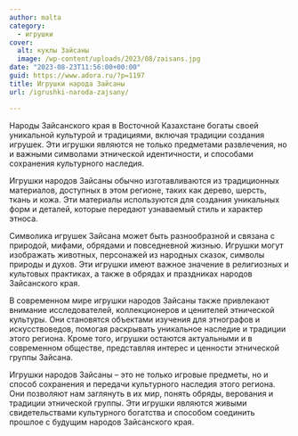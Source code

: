 ```yaml
---
author: malta
category:
  - игрушки
cover:
  alt: куклы Зайсаны
  image: /wp-content/uploads/2023/08/zaisans.jpg
date: "2023-08-23T11:56:00+00:00"
guid: https://www.adora.ru/?p=1197
title: Игрушки народа Зайсаны
url: /igrushki-naroda-zajsany/

---
```

Народы Зайсанского края в Восточной Казахстане богаты своей уникальной культурой и традициями, включая традиции создания игрушек. Эти игрушки являются не только предметами развлечения, но и важными символами этнической идентичности, и способами сохранения культурного наследия.

Игрушки народов Зайсаны обычно изготавливаются из традиционных материалов, доступных в этом регионе, таких как дерево, шерсть, ткань и кожа. Эти материалы используются для создания уникальных форм и деталей, которые передают узнаваемый стиль и характер этноса.

Символика игрушек Зайсана может быть разнообразной и связана с природой, мифами, обрядами и повседневной жизнью. Игрушки могут изображать животных, персонажей из народных сказок, символы природы и духов. Эти игрушки имеют важное значение в религиозных и культовых практиках, а также в обрядах и праздниках народов Зайсанского края.

В современном мире игрушки народов Зайсаны также привлекают внимание исследователей, коллекционеров и ценителей этнической культуры. Они становятся объектами изучения для этнографов и искусствоведов, помогая раскрывать уникальное наследие и традиции этого региона. Кроме того, игрушки остаются актуальными и в современном обществе, представляя интерес и ценности этнической группы Зайсана.

Игрушки народов Зайсаны – это не только игровые предметы, но и способ сохранения и передачи культурного наследия этого региона. Они позволяют нам заглянуть в их мир, понять обряды, верования и традиции этнической группы. Эти игрушки являются живыми свидетельствами культурного богатства и способом соединить прошлое с будущим народов Зайсанского края.
